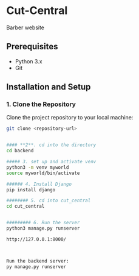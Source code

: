 # Cut-Central
Barber website

## Prerequisites
- Python 3.x
- Git

## Installation and Setup

### 1. Clone the Repository
Clone the project repository to your local machine:
```bash
git clone <repository-url>


#### **2**. cd into the directory 
cd backend

##### 3. set up and activate venv
python3 -m venv myworld
source myworld/bin/activate

###### 4. Install Django
pip install django

######## 5. cd into cut_central
cd cut_central


######### 6. Run the server
python3 manage.py runserver

http://127.0.0.1:8000/



Run the backend server:
py manage.py runserver
